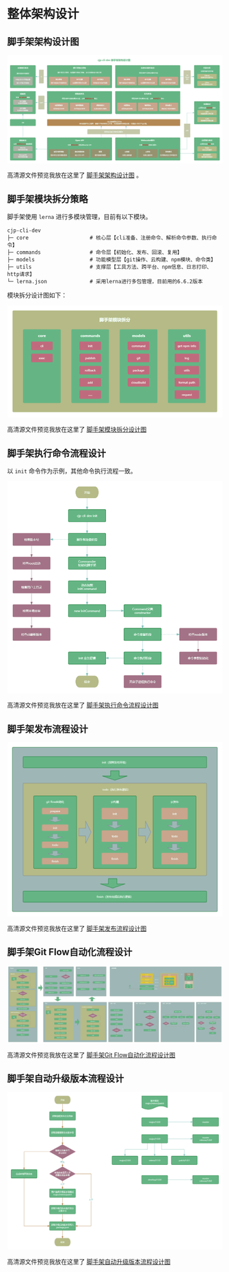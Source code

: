 # 整体架构设计

## 脚手架架构设计图

![脚手架架构设计图](../../docs/.vuepress/public/images/cjp-cli-dev-framework.png)

高清源文件预览我放在这里了 [脚手架架构设计图](https://www.processon.com/view/link/5dba770fe4b09df5518a44b0) 。

## 脚手架模块拆分策略

脚手架使用 `lerna` 进行多模块管理，目前有以下模块。

```
cjp-cli-dev
├─ core                    # 核心层【cli准备、注册命令、解析命令参数、执行命令】
├─ commands                # 命令层【初始化、发布、回滚、复用】
├─ models                  # 功能模型层【git操作、云构建、npm模块、命令类】
├─ utils                   # 支撑层【工具方法、跨平台、npm信息、日志打印、http请求】
└─ lerna.json              # 采用lerna进行多包管理，目前用的6.6.2版本
```

模块拆分设计图如下：

![脚手架模块拆分](../../docs/.vuepress/public/images/cli-module-split.png)

高清源文件预览我放在这里了 [脚手架模块拆分设计图](https://www.processon.com/view/link/673e936833c4f837485ff5da)

## 脚手架执行命令流程设计

以 `init` 命令作为示例，其他命令执行流程一致。

![脚手架执行命令流程优化](../../docs/.vuepress/public/images/cli-flow-perf.png)

高清源文件预览我放在这里了 [脚手架执行命令流程设计图](https://www.processon.com/view/link/674003c694ce030e32bc8b43)

## 脚手架发布流程设计

![脚手架发布流程设计](../../docs/.vuepress/public/images/publish-flow.png)

高清源文件预览我放在这里了 [脚手架发布流程设计图](https://www.processon.com/view/link/6740391e839bfb71123a0ab9)

## 脚手架Git Flow自动化流程设计

![脚手架Git Flow自动化流程](../../docs/.vuepress/public/images/gitflow-framework.png)

高清源文件预览我放在这里了 [脚手架Git Flow自动化流程设计图](https://www.processon.com/view/link/6743ecb5eb5248223d593bd9)

## 脚手架自动升级版本流程设计

![脚手架自动升级版本流程](../../docs/.vuepress/public/images/update-version-flow.png)

高清源文件预览我放在这里了 [脚手架自动升级版本流程设计图](https://www.processon.com/view/link/67442609a1c0ad5bcd78e21e)
